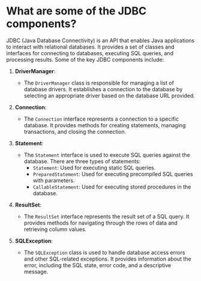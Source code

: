 # What are some of the JDBC components?
JDBC (Java Database Connectivity) is an API that enables Java applications to interact with relational databases. It provides a set of classes and interfaces for connecting to databases, executing SQL queries, and processing results. Some of the key JDBC components include:
1. **DriverManager**:
   - The `DriverManager` class is responsible for managing a list of database drivers. It establishes a connection to the database by selecting an appropriate driver based on the database URL provided.

2. **Connection**:
   - The `Connection` interface represents a connection to a specific database. It provides methods for creating statements, managing transactions, and closing the connection.

3. **Statement**:
   - The `Statement` interface is used to execute SQL queries against the database. There are three types of statements:
     - `Statement`: Used for executing static SQL queries.
     - `PreparedStatement`: Used for executing precompiled SQL queries with parameters.
     - `CallableStatement`: Used for executing stored procedures in the database.

4. **ResultSet**:
   - The `ResultSet` interface represents the result set of a SQL query. It provides methods for navigating through the rows of data and retrieving column values.

5. **SQLException**:
   - The `SQLException` class is used to handle database access errors and other SQL-related exceptions. It provides information about the error, including the SQL state, error code, and a descriptive message.
